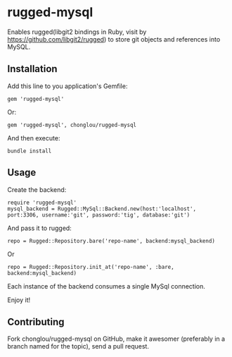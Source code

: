 rugged-mysql
============

Enables rugged(libgit2 bindings in Ruby, visit by https://github.com/libgit2/rugged) to store git objects and references into MySQL.



## Installation

Add this line to you application's Gemfile:

    gem 'rugged-mysql'
Or:

    gem 'rugged-mysql', chonglou/rugged-mysql

And then execute:

    bundle install


## Usage

Create the backend:

    require 'rugged-mysql'
    mysql_backend = Rugged::MySql::Backend.new(host:'localhost', port:3306, username:'git', password:'tig', database:'git')

And pass it to rugged:
    
    repo = Rugged::Repository.bare('repo-name', backend:mysql_backend)

Or

    repo = Rugged::Repository.init_at('repo-name', :bare, backend:mysql_backend)


Each instance of the backend consumes a single MySql connection.

Enjoy it!

## Contributing
Fork chonglou/rugged-mysql on GitHub, make it awesomer (preferably in a branch named for the topic), send a pull request.
